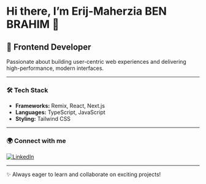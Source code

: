 # Hi there, I’m Erij-Maherzia BEN BRAHIM 👋

## 🚀 Frontend Developer

Passionate about building user-centric web experiences and delivering high-performance, modern interfaces.

---

### 🛠️ Tech Stack

- **Frameworks:** Remix, React, Next.js
- **Languages:** TypeScript, JavaScript
- **Styling:** Tailwind CSS

---

### 🌍 Connect with me

[![LinkedIn](https://img.shields.io/badge/LinkedIn-blue?logo=linkedin&logoColor=white&style=for-the-badge)](https://www.linkedin.com/in/erij-maherzia-ben-brahim-04784a112/)

---


✨ Always eager to learn and collaborate on exciting projects!

